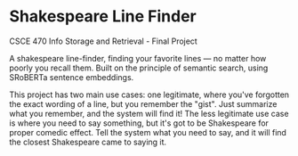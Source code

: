 # Shakespeare Line Finder
CSCE 470 Info Storage and Retrieval - Final Project

A shakespeare line-finder, finding your favorite lines — no matter how poorly you recall them. 
Built on the principle of semantic search, using SRoBERTa sentence embeddings.

This project has two main use cases: one legitimate, where you've forgotten the exact wording of a line, but you remember the "gist". Just summarize what you remember, and the system will find it!
The less legitimate use case is where you need to say something, but it's got to be Shakespeare for proper comedic effect. Tell the system what you need to say, and it will find the closest Shakespeare came to saying it.
